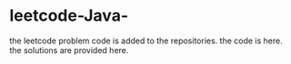 # leetcode-Java-
the leetcode problem code is added to the repositories.
the code is here.
the solutions are provided here.



















































